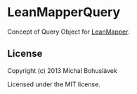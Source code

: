LeanMapperQuery
===============

Concept of Query Object for [LeanMapper](https://github.com/Tharos/LeanMapper).

License
-------

Copyright (c) 2013 Michal Bohuslávek

Licensed under the MIT license.
